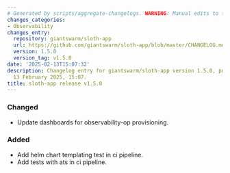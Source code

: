 ```yaml
---
# Generated by scripts/aggregate-changelogs. WARNING: Manual edits to this files will be overwritten.
changes_categories:
- Observability
changes_entry:
  repository: giantswarm/sloth-app
  url: https://github.com/giantswarm/sloth-app/blob/master/CHANGELOG.md#150---2025-02-13
  version: 1.5.0
  version_tag: v1.5.0
date: '2025-02-13T15:07:32'
description: Changelog entry for giantswarm/sloth-app version 1.5.0, published on
  13 February 2025, 15:07.
title: sloth-app release v1.5.0
---
```


### Changed
- Update dashboards for observability-op provisioning.
### Added
- Add helm chart templating test in ci pipeline.
- Add tests with ats in ci pipeline.
